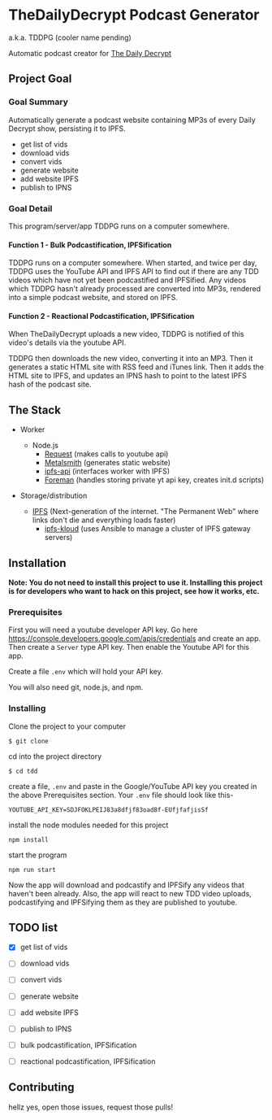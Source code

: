 # TheDailyDecrypt Podcast Generator

a.k.a. TDDPG (cooler name pending)

Automatic podcast creator for [The Daily Decrypt](https://www.youtube.com/channel/UCqNCLd2r19wpWWQE6yDLOOQ)

## Project Goal

### Goal Summary

Automatically generate a podcast website containing MP3s of every Daily Decrypt show, persisting it to IPFS.

* get list of vids
* download vids
* convert vids
* generate website
* add website IPFS
* publish to IPNS


### Goal Detail

This program/server/app TDDPG runs on a computer somewhere.


#### Function 1 - Bulk Podcastification, IPFSification

TDDPG runs on a computer somewhere. When started, and twice per day, TDDPG uses the YouTube API and IPFS API to find out if there are any TDD videos which have not yet been podcastified and IPFSified. Any videos which TDDPG hasn't already processed are converted into MP3s, rendered into a simple podcast website, and stored on IPFS.


#### Function 2 - Reactional Podcastification, IPFSification

When TheDailyDecrypt uploads a new video, TDDPG is notified of this video's details via the youtube API.

TDDPG then downloads the new video, converting it into an MP3. Then it generates a static HTML site with RSS feed and iTunes link. Then it adds the HTML site to IPFS, and updates an IPNS hash to point to the latest IPFS hash of the podcast site.


## The Stack

* Worker
  * Node.js
    * [Request](https://npm.js/package/request) (makes calls to youtube api)
    * [Metalsmith](https://npm.js/package/metalsmith) (generates static website)
    * [ipfs-api](https://npm.js/package/ipfs-api) (interfaces worker with IPFS)
    * [Foreman](https://npm.js/package/foreman) (handles storing private yt api key, creates init.d scripts)

* Storage/distribution
  * [IPFS](https://github.com/ipfs/go-ipfs) (Next-generation of the internet. "The Permanent Web" where links don't die and everything loads faster)
    * [ipfs-kloud](https://github.com/insanity54/ipfs-kloud) (uses Ansible to manage a cluster of IPFS gateway servers)



## Installation

**Note: You do not need to install this project to use it. Installing this project is for developers who want to hack on this project, see how it works, etc.**

### Prerequisites

First you will need a youtube developer API key. Go here https://console.developers.google.com/apis/credentials and create an app. Then create a `Server` type API key. Then enable the Youtube API for this app.

Create a file `.env` which will hold your API key.

You will also need git, node.js, and npm.


### Installing

Clone the project to your computer

    $ git clone

cd into the project directory

    $ cd tdd

create a file, `.env` and paste in the Google/YouTube API key you created in the above Prerequisites section. Your `.env` file should look like this-

    YOUTUBE_API_KEY=SDJFOKLPEIJ83a8dfjf83oad8f-EUfjfafjisSf

install the node modules needed for this project

    npm install

start the program

    npm run start

Now the app will download and podcastify and IPFSify any videos that haven't been already. Also, the app will react to new TDD video uploads, podcastifying and IPFSifying them as they are published to youtube.


## TODO list

* [x] get list of vids
* [ ] download vids
* [ ] convert vids
* [ ] generate website
* [ ] add website IPFS
* [ ] publish to IPNS

* [ ] bulk podcastification, IPFSification
* [ ] reactional podcastification, IPFSification

## Contributing

hellz yes, open those issues, request those pulls!
